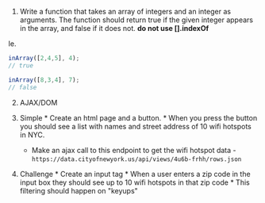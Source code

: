 1. Write a function that takes an array of integers and an integer as arguments. The function should return true if the given integer appears in the array, and false if it does not. **do not use [].indexOf**

  Ie.

  ```javascript
  inArray([2,4,5], 4);
  // true

  inArray([8,3,4], 7);
  // false
  ```

2. AJAX/DOM 
  
  1. Simple
    * Create an html page and a button.
    * When you press the button you should see a list with names and street address of 10 wifi hotspots in NYC.
      * Make an ajax call to this endpoint to get the wifi hotspot data - `https://data.cityofnewyork.us/api/views/4u6b-frhh/rows.json`

  2. Challenge
    * Create an input tag
    * When a user enters a zip code in the input box they should see up to 10 wifi hotspots in that zip code
    * This filtering should happen on "keyups"